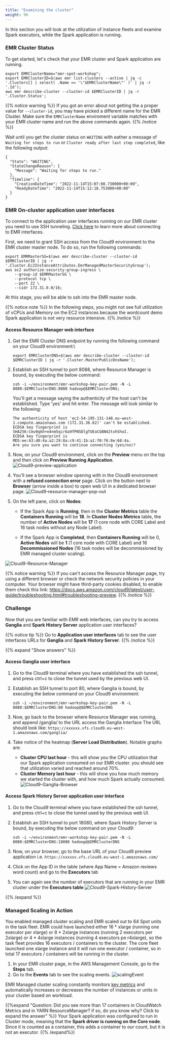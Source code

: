 ```yaml
---
title: "Examining the cluster"
weight: 90
---
```


In this section you will look at the utilization of instance fleets and examine Spark executors, while the Spark application is running.

### EMR Cluster Status
To get started, let's check that your EMR cluster and Spark application are running.  

```
export EMRClusterName="emr-spot-workshop";
export EMRClusterID=$(aws emr list-clusters --active | jq -c '.Clusters[] | select( .Name == '\"$EMRClusterName\"' )' | jq -r '.Id');
aws emr describe-cluster --cluster-id $EMRClusterID | jq -r '.Cluster.Status';
```

{{% notice warning %}}
If you got an error about not getting the a proper value for `--cluster-id`, you may have picked a different name for the EMR Cluster. Make sure the `EMRClusterName` enviroment variable matches with your EMR cluster name and run the above commands again.
{{% /notice %}}

Wait until you get the cluster status on `WAITING` with eather a message of `Waiting for steps to run` or `Cluster ready after last step completed`, like the following output:

```
{
  "State": "WAITING",
  "StateChangeReason": {
    "Message": "Waiting for steps to run."
  },
  "Timeline": {
    "CreationDateTime": "2022-11-14T15:07:08.730000+00:00",
    "ReadyDateTime": "2022-11-14T15:12:18.753000+00:00"
  }
}
```

### EMR On-cluster application user interfaces
To connect to the application user interfaces running on our EMR cluster you need to use SSH tunneling. [Click here](https://docs.aws.amazon.com/emr/latest/ManagementGuide/emr-web-interfaces.html) to learn more about connecting to EMR interfaces.  

First, we need to grant SSH access from the Cloud9 environment to the EMR cluster master node. To do so, run the following commands:

```
export EMRMasterSG=$(aws emr describe-cluster --cluster-id $EMRClusterID | jq -r '.Cluster.Ec2InstanceAttributes.EmrManagedMasterSecurityGroup');
aws ec2 authorize-security-group-ingress \
    --group-id $EMRMasterSG \
    --protocol tcp \
    --port 22 \
    --cidr 172.31.0.0/16;
```

At this stage, you will be able to ssh into the EMR master node. 

{{% notice note %}}
In the following steps, you might not see full utilization of vCPUs and Memory on the EC2 instances because the wordcount demo Spark application is not very resource intensive.
{{% /notice %}}

#### Access Resource Manager web interface

1. Get the EMR Cluster DNS endpoint by running the following command on your Cloud9 environment:\

    ```
    export EMRClusterDNS=$(aws emr describe-cluster --cluster-id $EMRClusterID | jq -r '.Cluster.MasterPublicDnsName');
    ```

1. Establish an SSH tunnel to port 8088, where Resource Manager is bound, by executing the below command: 

    ```    
    ssh -i ~/environment/emr-workshop-key-pair.pem -N -L 8080:$EMRClusterDNS:8088 hadoop@$EMRClusterDNS;
    ```

    You'll get a message saying the authenticity of the host can't be established. Type 'yes' and hit enter. The message will look similar to the following:

    ```
    The authenticity of host 'ec2-54-195-131-148.eu-west-1.compute.amazonaws.com (172.31.36.62)' can't be established.
    ECDSA key fingerprint is SHA256:Cmv0qkh+e4nm5qir6a9fPN5DlgTUEaCGBN42txhShoI.
    ECDSA key fingerprint is MD5:ee:63:d0:4a:a2:29:8a:c9:41:1b:a1:f0:f6:8e:68:4a.
    Are you sure you want to continue connecting (yes/no)? 
    ```
    
1. Now, on your Cloud9 environment, click on the **Preview** menu on the top and then click on **Preview Running Application**.
![Cloud9-preview-application](/images/running-emr-spark-apps-on-spot/cloud9-preview-application.png)

1. You'll see a browser window opening with in the Cloud9 environment with a **refused connection error** page. Click on the button next to **Browser** (arrow inside a box) to open web UI in a dedicated browser page.
![Cloud9-resource-manager-pop-out](/images/running-emr-spark-apps-on-spot/cloud9-resource-manager-pop-out.png)

1. On the left pane, click on **Nodes**:

    * If the Spark App is **Running**, then in the **Cluster Metrics** table the **Containers Running** will be  **18**. In **Cluster Nodes Metrics** table, the number of **Active Nodes** will be **17** (1 core node with CORE Label and 16 task nodes without any Node Label). 

    * If the Spark App is **Completed**, then **Containers Running** will be 0, **Active Nodes** will be  **1** (1 core node with CORE Label) and 16 **Decommissioned Nodes** (16 task nodes will be decommissioned by EMR managed cluster scaling).

![Cloud9-Resource-Manager](/images/running-emr-spark-apps-on-spot/cloud9-resource-manager-browser.png)

{{% notice warning %}}
If you can't access the Resource Manager page, try using a different browser or check the network security policies in your computer. Your browser might have third-party cookies disabled, to enable them check this link: https://docs.aws.amazon.com/cloud9/latest/user-guide/troubleshooting.html#troubleshooting-preview.
{{% /notice %}}

### Challenge 

Now that you are familiar with EMR web interfaces, can you try to access **Ganglia** and **Spark History Server** application user interfaces?

{{% notice tip %}}
Go to **Application user interfaces** tab to see the user interfaces URLs for  **Ganglia** and **Spark History Server**.
{{% /notice %}}

{{% expand "Show answers" %}}

#### Access Ganglia user interface

1. Go to the Cloud9 terminal where you have established the ssh tunnel, and press ctrl+c to close the tunnel used by the previous web UI. 
1. Establish an SSH tunnel to port 80, where Ganglia is bound, by executing the below command on your Cloud9 environment: 

    ```
    ssh -i ~/environment/emr-workshop-key-pair.pem -N -L 8080:$EMRClusterDNS:80 hadoop@$EMRClusterDNS
    ```

1. Now, go back to the browser where Resource Manager was running, and append /ganglia/ to the URL access the Ganglia Interface The URL should look like: `https://xxxxxx.vfs.cloud9.eu-west-1.amazonaws.com/ganglia/`


1. Take notice of the heatmap (**Server Load Distribution**). Notable graphs are:  

    * **Cluster CPU last hour** - this will show you the CPU utilization that our Spark application consumed on our EMR cluster. you should see that utilization varied and reached around 70%.  
    * **Cluster Memory last hour** - this will show you how much memory we started the cluster with, and how much Spark actually consumed.  
![Cloud9-Ganglia-Browser](/images/running-emr-spark-apps-on-spot/cloud9-ganglia-browser.png)
    

#### Access Spark History Server application user interface

1. Go to the Cloud9 terminal where you have established the ssh tunnel, and press ctrl+c to close the tunnel used by the previous web UI. 
1. Establish an SSH tunnel to port 18080, where Spark History Server is bound, by executing the below command on your Cloud9: 


    ```
    ssh -i ~/environment/emr-workshop-key-pair.pem -N -L 8080:$EMRClusterDNS:18080 hadoop@$EMRClusterDNS
    ```

1. Now, on your browser, go to the base URL of your Cloud9 preview application i.e. `https://xxxxxx.vfs.cloud9.eu-west-1.amazonaws.com/`
1. Click on the App ID in the table (where App Name = Amazon reviews word count) and go to the **Executors** tab  
1. You can again see the number of executors that are running in your EMR cluster under the **Executors table**
    ![Cloud9-Spark-History-Server](/images/running-emr-spark-apps-on-spot/cloud9-spark-history-server.png)

{{% /expand %}}

### Managed Scaling in Action

You enabled managed cluster scaling and EMR scaled out to 64 Spot units in the task fleet. EMR could have launched either 16 * xlarge (running one executor per xlarge) or 8 * 2xlarge instances (running 2 executors per 2xlarge) or 4 * 4xlarge instances (running 4 executors pe r4xlarge), so the task fleet provides 16 executors / containers to the cluster. The core fleet launched one xlarge instance and it will run one executor / container, so in total 17 executors / containers will be running in the cluster.


1. In your EMR cluster page, in the AWS Management Console, go to the **Steps** tab.
1. Go to the **Events** tab to see the scaling events.
![scalingEvent](/images/running-emr-spark-apps-on-spot/emrsparkscalingevent.png)

EMR Managed cluster scaling constantly monitors [key metrics](https://docs.aws.amazon.com/emr/latest/ManagementGuide/managed-scaling-metrics.html) and automatically increases or decreases the number of instances or units in your cluster based on workload.

{{%expand "Question: Did you see more than 17 containers in CloudWatch Metrics and in YARN ResourceManager? if so, do you know why? Click to expand the answer" %}}
Your Spark application was configured to run in Cluster mode, meaning that the **Spark driver is running on the Core node**. Since it is counted as a container, this adds a container to our count, but it is not an executor.
{{% /expand%}}